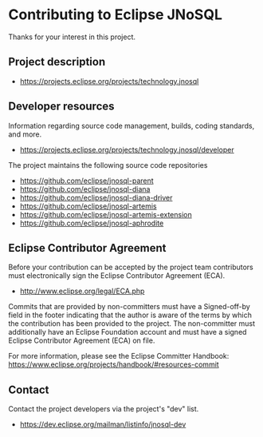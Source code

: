 # Contributing to Eclipse JNoSQL

Thanks for your interest in this project.

## Project description

 

* https://projects.eclipse.org/projects/technology.jnosql

## Developer resources

Information regarding source code management, builds, coding standards, and
more.

* https://projects.eclipse.org/projects/technology.jnosql/developer

The project maintains the following source code repositories

* https://github.com/eclipse/jnosql-parent
* https://github.com/eclipse/jnosql-diana
* https://github.com/eclipse/jnosql-diana-driver
* https://github.com/eclipse/jnosql-artemis
* https://github.com/eclipse/jnosql-artemis-extension
* https://github.com/eclipse/jnosql-aphrodite

## Eclipse Contributor Agreement

Before your contribution can be accepted by the project team contributors must
electronically sign the Eclipse Contributor Agreement (ECA).

* http://www.eclipse.org/legal/ECA.php

Commits that are provided by non-committers must have a Signed-off-by field in
the footer indicating that the author is aware of the terms by which the
contribution has been provided to the project. The non-committer must
additionally have an Eclipse Foundation account and must have a signed Eclipse
Contributor Agreement (ECA) on file.

For more information, please see the Eclipse Committer Handbook:
https://www.eclipse.org/projects/handbook/#resources-commit

## Contact

Contact the project developers via the project's "dev" list.

* https://dev.eclipse.org/mailman/listinfo/jnosql-dev

